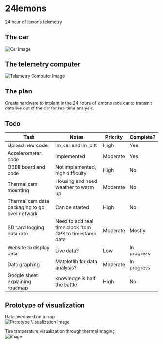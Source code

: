 # 24lemons

24 hour of lemons telemetry

## The car

![Car Image](https://user-images.githubusercontent.com/15238565/235245215-8a76e142-db58-4f19-a3e6-097d785ad7da.png)

## The telemetry computer

![Telemetry Computer Image](https://user-images.githubusercontent.com/15238565/235245839-fb8bf78a-0db9-4440-8e64-db3077a56bb7.png)

## The plan

Create hardware to implant in the 24 hours of lemons race car to transmit data live out of the car for real time analysis. 

## Todo

| Task                          | Notes                           | Priority | Complete? |
|-------------------------------|---------------------------------|----------|-----------|
| Upload new code               | lm_car and lm_pitt              | High     | Yes       |
| Accelerometer code            | Implemented                     | Moderate | Yes       |
| OBDII board and code          | Not implemented, high difficulty| High     | No        |
| Thermal cam mounting          | Housing and need weather to warm up | Moderate | No     |
| Thermal cam data packaging to go over network | Can be started  | High     | No        |
| SD card logging data rate     | Need to add real time clock from GPS to timestamp data | Moderate | Mostly |
| Website to display data       | Live data?                      | Low      | In progress |
| Data graphing                 | Matplotlib for data analysis?   | Moderate | In progress |
| Google sheet explaining roadmap |  knowledge is half the battle | High     | No        |

## Prototype of visualization

Data overlayed on a map  
![Prototype Visualization Image](https://user-images.githubusercontent.com/15238565/235244614-7c7af7c2-9a90-4fe0-b632-fc8cd6be46cc.png)

Tire temperature visualization through thermal imaging  
![image](https://user-images.githubusercontent.com/15238565/235248671-0cd137ac-440c-4ff4-a85b-4d967000a74c.png)

